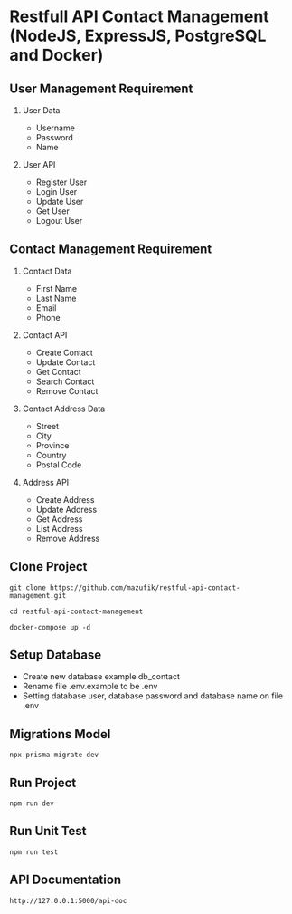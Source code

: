 # Restfull API Contact Management (NodeJS, ExpressJS, PostgreSQL and Docker)
## User Management Requirement

1. User Data
   - Username
   - Password
   - Name

2. User API
   - Register User
   - Login User
   - Update User
   - Get User
   - Logout User

## Contact Management Requirement

1. Contact Data
   - First Name
   - Last Name
   - Email
   - Phone

2. Contact API
   - Create Contact
   - Update Contact
   - Get Contact
   - Search Contact
   - Remove Contact

3. Contact Address Data
   - Street
   - City
   - Province
   - Country
   - Postal Code

4. Address API
   - Create Address
   - Update Address
   - Get Address
   - List Address
   - Remove Address

## Clone Project

```
git clone https://github.com/mazufik/restful-api-contact-management.git

cd restful-api-contact-management

docker-compose up -d
```

## Setup Database
- Create new database example db_contact
- Rename file .env.example to be .env
- Setting database user, database password and database name on file .env

## Migrations Model
```
npx prisma migrate dev
```

## Run Project

```
npm run dev
```

## Run Unit Test
```
npm run test
```

## API Documentation
```
http://127.0.0.1:5000/api-doc
```
